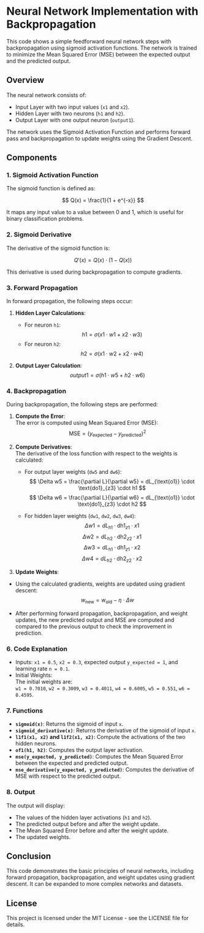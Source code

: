 # Neural Network Implementation with Backpropagation

This code shows a simple feedforward neural network steps with backpropagation using sigmoid activation functions. The network is trained to minimize the Mean Squared Error (MSE) between the expected output and the predicted output.

## Overview

The neural network consists of:
- Input Layer with two input values (`x1` and `x2`).
- Hidden Layer with two neurons (`h1` and `h2`).
- Output Layer with one output neuron (`output1`).

The network uses the Sigmoid Activation Function and performs forward pass and backpropagation to update weights using the Gradient Descent.

## Components

### 1. Sigmoid Activation Function

The sigmoid function is defined as:

$$
Q(x) = \frac{1}{1 + e^{-x}}
$$

It maps any input value to a value between 0 and 1, which is useful for binary classification problems.

### 2. Sigmoid Derivative

The derivative of the sigmoid function is:

$$
Q'(x) = Q(x) \cdot (1 - Q(x))
$$

This derivative is used during backpropagation to compute gradients.

### 3. Forward Propagation

In forward propagation, the following steps occur:
1. **Hidden Layer Calculations**:
   - For neuron `h1`:  
     $$ h1 = \sigma(x1 \cdot w1 + x2 \cdot w3) $$
   - For neuron `h2`:  
     $$ h2 = \sigma(x1 \cdot w2 + x2 \cdot w4) $$

2. **Output Layer Calculation**:
   $$ output1 = \sigma(h1 \cdot w5 + h2 \cdot w6) $$

### 4. Backpropagation

During backpropagation, the following steps are performed:
1. **Compute the Error**:  
   The error is computed using Mean Squared Error (MSE):
   $$ \text{MSE} = (y_{\text{expected}} - y_{\text{predicted}})^2 $$

2. **Compute Derivatives**:  
   The derivative of the loss function with respect to the weights is calculated:
   - For output layer weights (`dw5` and `dw6`):
     $$ \Delta w5 = \frac{\partial L}{\partial w5} = dL_{\text{o1}} \cdot \text{do1}_{z3} \cdot h1 $$
     $$ \Delta w6 = \frac{\partial L}{\partial w6} = dL_{\text{o1}} \cdot \text{do1}_{z3} \cdot h2 $$

   - For hidden layer weights (`dw1`, `dw2`, `dw3`, `dw4`):
     $$ \Delta w1 = dL_{\text{h1}} \cdot \text{dh1}_{z1} \cdot x1 $$
     $$ \Delta w2 = dL_{\text{h2}} \cdot \text{dh2}_{z2} \cdot x1 $$
     $$ \Delta w3 = dL_{\text{h1}} \cdot \text{dh1}_{z1} \cdot x2 $$
     $$ \Delta w4 = dL_{\text{h2}} \cdot \text{dh2}_{z2} \cdot x2 $$

3. **Update Weights**:  
- Using the calculated gradients, weights are updated using gradient descent:
   $$ w_{\text{new}} = w_{\text{old}} - \eta \cdot \Delta w $$

- After performing forward propagation, backpropagation, and weight updates, the new predicted output and MSE are computed and compared to the previous output to check the improvement in prediction.

### 6. Code Explanation

- Inputs: `x1 = 0.5`, `x2 = 0.3`, expected output `y_expected = 1`, and learning rate `n = 0.1`.
- Initial Weights:  
  The initial weights are:  
  `w1 = 0.7010`, `w2 = 0.3009`, `w3 = 0.4011`, `w4 = 0.6005`, `w5 = 0.551`, `w6 = 0.4595`.

### 7. Functions

- **`sigmoid(x)`**: Returns the sigmoid of input `x`.
- **`sigmoid_derivative(x)`**: Returns the derivative of the sigmoid of input `x`.
- **`l1f1(x1, x2)` and `l1f2(x1, x2)`**: Compute the activations of the two hidden neurons.
- **`of1(h1, h2)`**: Computes the output layer activation.
- **`mse(y_expected, y_predicted)`**: Computes the Mean Squared Error between the expected and predicted output.
- **`mse_derivative(y_expected, y_predicted)`**: Computes the derivative of MSE with respect to the predicted output.

### 8. Output

The output will display:
- The values of the hidden layer activations (`h1` and `h2`).
- The predicted output before and after the weight update.
- The Mean Squared Error before and after the weight update.
- The updated weights.

## Conclusion
This code demonstrates the basic principles of neural networks, including forward propagation, backpropagation, and weight updates using gradient descent. It can be expanded to more complex networks and datasets.

## License
This project is licensed under the MIT License - see the LICENSE file for details.
